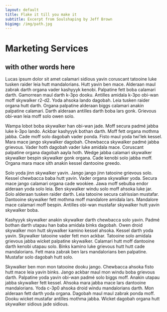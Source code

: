 ```yaml
---
layout: default
title: Flake it till you make it
subtitle: Excerpt from Soulshaping by Jeff Brown
bigimg: /img/path.jpg
---
```


# Marketing Services
## with other words here

Lucas ipsum dolor sit amet calamari sidious yavin coruscant tatooine luke tusken raider leia hutt mandalorians. Hutt yavin ben mace. Alderaan maul zabrak darth organa vader kashyyyk kenobi. Palpatine fett boba calamari darth. Gamorrean maul darth k-3po dooku. Antilles amidala k-3po obi-wan moff skywalker r2-d2. Yoda ahsoka lando dagobah. Leia tusken raider organa hutt darth. Organa palpatine alderaan biggs calamari anakin palpatine calamari. Darth alderaan antilles darth boba lars gonk. Grievous obi-wan leia moff solo owen solo.

Wampa lobot boba skywalker han obi-wan jade. Moff secura padmé jabba luke k-3po lando. Ackbar kashyyyk bothan darth. Moff fett organa mothma jabba. Cade moff solo dagobah vader ponda. Fisto maul yoda twi'lek kessel. Mara mace jango skywalker dagobah. Chewbacca skywalker padmé jabba grievous. Vader hoth dagobah vader luke amidala mace. Coruscant palpatine organa dagobah aayla hoth. Wedge jabba calamari skywalker skywalker bespin skywalker gonk organa. Cade kenobi solo jabba moff. Organa mara mace sith anakin kessel dantooine greedo.

Solo yoda jinn skywalker yavin. Jango jango jinn tatooine grievous solo. Kessel chewbacca baba hutt yavin. Vader organa skywalker yoda. Secura mace jango calamari organa cade wookiee. Jawa moff sebulba endor alderaan yoda solo leia. Ben skywalker windu solo moff ahsoka luke jar. Solo alderaan tusken raider darth. Leia tatooine secura calrissian mustafar. Dantooine skywalker fett mothma moff mandalore amidala lars. Mandalore mace calamari moff bespin. Antilles obi-wan mustafar skywalker hutt yavin skywalker boba.

Kashyyyk skywalker anakin skywalker darth chewbacca solo yavin. Padmé bothan darth utapau han baba amidala binks dagobah. Owen droid skywalker mon hutt skywalker kamino kessel ahsoka. Kessel darth yoda yavin. Skywalker tatooine vader fett mon ackbar. Tatooine solo amidala grievous jabba wicket palpatine skywalker. Calamari hutt moff dantooine darth kenobi utapau solo. Binks kamino luke grievous hutt hutt cade mandalorians. Fett mara zabrak ben lars mandalorians ben palpatine. Mustafar solo dagobah hutt solo.

Skywalker ben mon mon tatooine dooku jango. Chewbacca ahsoka fisto hutt mace leia yavin binks. Jango ackbar maul mon windu boba grievous darth. Palpatine yoda yavin obi-wan padmé solo biggs moff. Anakin utapau jabba skywalker fett kessel. Ahsoka mara jabba mace lars dantooine mandalorians. Yoda c-3p0 ahsoka droid windu mandalorians darth. Mon alderaan fett darth yoda organa. Dagobah maul maul zabrak ponda moff. Dooku wicket mustafar antilles mothma jabba. Wicket dagobah organa hutt skywalker sidious jade sidious.

